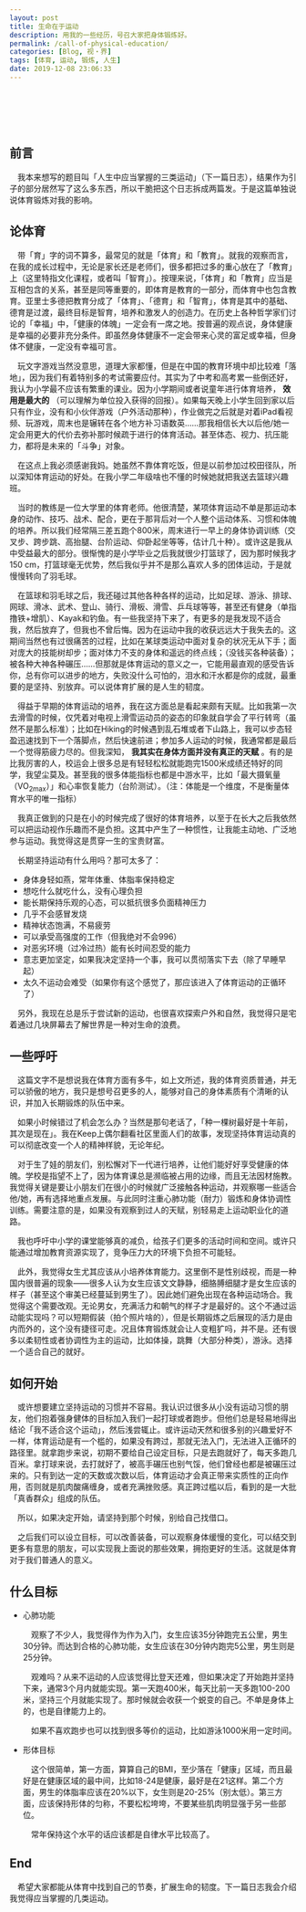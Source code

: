 ```yaml
---
layout: post
title: 生命在于运动
description: 用我的一些经历，号召大家把身体锻炼好。
permalink: /call-of-physical-education/
categories: [Blog, 视・界]
tags: [体育, 运动, 锻炼, 人生]
date: 2019-12-08 23:06:33
---
```


# 　

## 前言

　我本来想写的题目叫「人生中应当掌握的三类运动」（下一篇日志），结果作为引子的部分居然写了这么多东西，所以干脆把这个日志拆成两篇发。于是这篇单独说说体育锻炼对我的影响。

## 论体育

　带「育」字的词不算多，最常见的就是「体育」和「教育」。就我的观察而言，在我的成长过程中，无论是家长还是老师们，很多都把过多的重心放在了「教育」上（这里特指文化课程，或者叫「智育」）。按理来说，「体育」和「教育」应当是互相包含的关系，甚至是同等重要的，即体育是教育的一部分，而体育中也包含教育。亚里士多德把教育分成了「体育」、「德育」和「智育」，体育是其中的基础、德育是过渡，最终目标是智育，培养和激发人的创造力。在历史上各种哲学家们讨论的「幸福」中，「健康的体魄」一定会有一席之地。按普遍的观点说，身体健康是幸福的必要非充分条件。即虽然身体健康不一定会带来心灵的富足或幸福，但身体不健康，一定没有幸福可言。

　玩文字游戏当然没意思，道理大家都懂，但是在中国的教育环境中却比较难「落地」，因为我们有着特别多的考试需要应付。其实为了中考和高考累一些倒还好，我认为小学最不应该有繁重的课业。因为小学期间或者说童年进行体育培养， **效用是最大的** （可以理解为单位投入获得的回报）。如果每天晚上小学生回到家以后只有作业，没有和小伙伴游戏（户外活动那种），作业做完之后就是对着iPad看视频、玩游戏，周末也是辗转在各个地方补习语数英……那我相信长大以后他/她一定会用更大的代价去弥补那时候疏于进行的体育活动。甚至体态、视力、抗压能力，都将是未来的「斗争」对象。

　在这点上我必须感谢我妈。她虽然不靠体育吃饭，但是以前参加过校田径队，所以深知体育运动的好处。在我小学二年级啥也不懂的时候她就把我送去篮球兴趣班。

　当时的教练是一位大学里的体育老师。他很清楚，某项体育运动不单是那运动本身的动作、技巧、战术、配合，更在于那背后对一个人整个运动体系、习惯和体魄的培养。所以我们经常隔三差五跑个800米，周末进行一早上的身体协调训练（交叉步、跨步跳、高抬腿、台阶运动、仰卧起坐等等，估计几十种）。或许这是我从中受益最大的部分。很惭愧的是小学毕业之后我就很少打篮球了，因为那时候我才150 cm，打篮球毫无优势，然后我似乎并不是那么喜欢人多的团体运动，于是就慢慢转向了羽毛球。

　在篮球和羽毛球之后，我还碰过其他各种各样的运动，比如足球、游泳、排球、网球、滑冰、武术、登山、骑行、滑板、滑雪、乒乓球等等，甚至还有健身（单指撸铁+增肌）、Kayak和钓鱼。有一些我坚持下来了，有更多的是我发现不适合我，然后放弃了，但我也不曾后悔。因为在运动中我的收获远远大于我失去的。这期间当然也有过很痛苦的过程，比如在某球类运动中面对复杂的状况无从下手；面对庞大的技能树却步；面对体力不支的身体和遥远的终点线；（没钱买各种装备）；被各种大神各种碾压……但那就是体育运动的意义之一，它能用最直观的感受告诉你，总有你可以进步的地方，失败没什么可怕的，泪水和汗水都是你的成就，最重要的是坚持、别放弃。可以说体育扩展的是人生的韧度。

　得益于早期的体育运动的培养，我在这方面总是看起来颇有天赋。比如我第一次去滑雪的时候，仅凭着对电视上滑雪运动员的姿态的印象就自学会了平行转弯（虽然不是那么标准）；比如在Hiking的时候遇到乱石堆或者下山路上，我可以步态轻盈迅速找到下一个落脚点，然后快速前进；参加多人运动的时候，我通常都是最后一个觉得筋疲力尽的。但我深知， **我其实在身体方面并没有真正的天赋** 。有的是比我厉害的人，校运会上很多总是有轻轻松松就能跑完1500米成绩还特好的同学，我望尘莫及。甚至我的很多体能指标也都是中游水平，比如「最大摄氧量（VO<sub>2max</sub>）」和心率恢复能力（台阶测试）。（注：体能是一个维度，不是衡量体育水平的唯一指标）

　我真正做到的只是在小的时候完成了很好的体育培养，以至于在长大之后我依然可以把运动视作乐趣而不是负担。这其中产生了一种惯性，让我能主动地、广泛地参与运动。我觉得这是贯穿一生的宝贵财富。

　长期坚持运动有什么用吗？那可太多了：

-   身体身轻如燕，常年体重、体脂率保持稳定
-   想吃什么就吃什么，没有心理负担
-   能长期保持乐观的心态，可以抵抗很多负面精神压力
-   几乎不会感冒发烧
-   精神状态饱满，不易疲劳
-   可以承受高强度的工作（但我绝对不会996）
-   对恶劣环境（过冷过热）能有长时间忍受的能力
-   意志更加坚定，如果我决定坚持一个事，我可以贯彻落实下去（除了早睡早起）
-   太久不运动会难受（如果你有这个感觉了，那应该进入了体育运动的正循环了）

　另外，我现在总是乐于尝试新的运动，也很喜欢探索户外和自然，我觉得只是宅着通过几块屏幕去了解世界是一种对生命的浪费。

## 一些呼吁

　这篇文字不是想说我在体育方面有多牛，如上文所述，我的体育资质普通，并无可以骄傲的地方，我只是想号召更多的人，能够对自己的身体素质有个清晰的认识，并加入长期锻炼的队伍中来。

　如果小时候错过了机会怎么办？当然是那句老话了，「种一棵树最好是十年前，其次是现在」。我在Keep上偶尔翻看社区里面人们的故事，发现坚持体育运动真的可以彻底改变一个人的精神样貌，无论年纪。

　对于生了娃的朋友们，别松懈对下一代进行培养，让他们能好好享受健康的体魄。学校是指望不上了，因为体育课总是濒临被占用的边缘，而且无法因材施教。我觉得关键是要让小朋友们在很小的时候就广泛接触各种运动，并观察哪一些适合他/她，再有选择地重点发展。与此同时注重心肺功能（耐力）锻炼和身体协调性训练。需要注意的是，如果没有观察到过人的天赋，别轻易走上运动职业化的道路。

　我也呼吁中小学的课堂能够真的减负，给孩子们更多的活动时间和空间。或许只能通过增加教育资源实现了，竞争压力大的环境下负担不可能轻。

　此外，我觉得女生尤其应该从小培养体育能力。这里倒不是性别歧视，而是一种国内很普遍的现象——很多人认为女生应该文文静静，细胳膊细腿才是女生应该的样子（甚至这个审美已经蔓延到男生了）。因此她们避免出现在各种运动场合。我觉得这个需要改观。无论男女，充满活力和朝气的样子才是最好的。这个不通过运动能实现吗？可以短期假装（拍个照片啥的），但是长期锻炼之后展现的活力是由内而外的，这个没有捷径可走。况且体育锻炼就会让人变粗犷吗，并不是。还有很多以柔韧性或者协调性为主的运动，比如体操，跳舞（大部分种类），游泳。选择一个适合自己的就好。

## 如何开始

　或许想要建立坚持运动的习惯并不容易。我认识过很多从小没有运动习惯的朋友，他们抱着强身健体的目标加入我们一起打球或者跑步。但他们总是轻易地得出结论「我不适合这个运动」，然后浅尝辄止。或许运动天然和很多别的兴趣爱好不一样，体育运动是有一个槛的，如果没有跨过，那就无法入门，无法进入正循环的路径里。就拿跑步来说，初期不要给自己设定目标，只是去跑就好了，每天多跑几百米。拿打球来说，去打就好了，被高手碾压也别气馁，他们曾经也都是被碾压过来的。只有到达一定的天数或次数以后，体育运动才会真正带来实质性的正向作用，否则就是肌肉酸痛缠身，或者充满挫败感。真正跨过槛以后，看到的是一大批「真香群众」组成的队伍。

　所以，如果决定开始，请坚持到那个时候，别给自己找借口。

　之后我们可以设立目标，可以改善装备，可以观察身体缓慢的变化，可以结交到更多有意思的朋友，可以实现我上面说的那些效果，拥抱更好的生活。这就是体育对于我们普通人的意义。

## 什么目标

-   心肺功能
    
    　观察了不少人，我觉得作为作为入门，女生应该35分钟跑完五公里，男生30分钟。而达到合格的心肺功能，女生应该在30分钟内跑完5公里，男生则是25分钟。
    
    　观难吗？从来不运动的人应该觉得比登天还难，但如果决定了开始跑并坚持下来，通常3个月内就能实现。第一天跑400米，每天比前一天多跑100-200米，坚持三个月就能实现了。那时候就会收获一个蜕变的自己。不单是身体上的，也是自律能力上的。
    
    　如果不喜欢跑步也可以找到很多等价的运动，比如游泳1000米用一定时间。

-   形体目标
    
    　这个很简单，第一方面，算算自己的BMI，至少落在「健康」区域，而且最好是在健康区域的最中间，比如18-24是健康，最好是在21这样。第二个方面，男生的体脂率应该在20%以下，女生则是20-25%（别太低）。第三方面，应该保持形体的匀称，不要松松垮垮，不要某些肌肉明显强于另一些部位。
    
    　常年保持这个水平的话应该都是自律水平比较高了。

## End

　希望大家都能从体育中找到自己的节奏，扩展生命的韧度。下一篇日志我会介绍我觉得应当掌握的几类运动。
